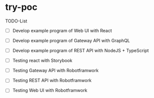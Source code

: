# try-poc

TODO-List
* [ ] Develop example program of Web UI with React
* [ ] Develop example program of Gateway API with GraphQL
* [ ] Develop example program of REST API with NodeJS + TypeScript
* [ ] Testing react with Storybook
* [ ] Testing Gateway API with Robotframwork
* [ ] Testing REST API with Robotframwork
* [ ] Testing Web UI with Robotframwork

